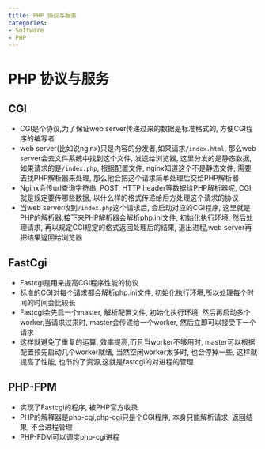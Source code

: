 ```yaml
---
title: PHP 协议与服务
categories:
- Software
- PHP
---
```

# PHP 协议与服务

## CGI

- CGI是个协议,为了保证web server传递过来的数据是标准格式的, 方便CGI程序的编写者
- web server(比如说nginx)只是内容的分发者,如果请求`/index.html`, 那么web server会去文件系统中找到这个文件, 发送给浏览器, 这里分发的是静态数据,如果请求的是`/index.php`, 根据配置文件, nginx知道这个不是静态文件, 需要去找PHP解析器来处理, 那么他会把这个请求简单处理后交给PHP解析器
- Nginx会传url查询字符串, POST, HTTP header等数据给PHP解析器呢, CGI就是规定要传哪些数据, 以什么样的格式传递给后方处理这个请求的协议
- 当web server收到`/index.php`这个请求后, 会启动对应的CGI程序, 这里就是PHP的解析器,接下来PHP解析器会解析php.ini文件, 初始化执行环境, 然后处理请求, 再以规定CGI规定的格式返回处理后的结果, 退出进程,web server再把结果返回给浏览器

## FastCgi

- Fastcgi是用来提高CGI程序性能的协议
- 标准的CGI对每个请求都会解析php.ini文件, 初始化执行环境,所以处理每个时间的时间会比较长
- Fastcgi会先启一个master, 解析配置文件, 初始化执行环境, 然后再启动多个worker,当请求过来时, master会传递给一个worker, 然后立即可以接受下一个请求
- 这样就避免了重复的运算, 效率提高,而且当worker不够用时, master可以根据配置预先启动几个worker就绪, 当然空闲worker太多时, 也会停掉一些, 这样就提高了性能, 也节约了资源,这就是fastcgi的对进程的管理

## PHP-FPM

- 实现了Fastcgi的程序, 被PHP官方收录
- PHP的解释器是php-cgi,php-cgi只是个CGI程序, 本身只能解析请求, 返回结果, 不会进程管理
- PHP-FDM可以调度php-cgi进程
